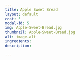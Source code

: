 ```yaml
---
title: Apple Sweet Bread
layout: default
cost: 5
modal-id: 5
img: Apple-Sweet-Bread.jpg
thumbnail: Apple-Sweet-Bread.jpg
alt: image-alt
ingredients:
description:

---
```

